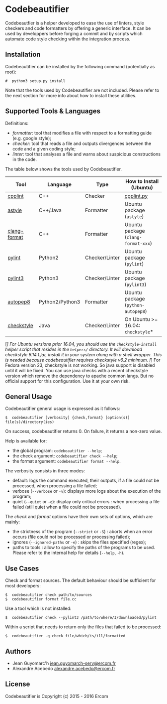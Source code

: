 Codebeautifier
==============

Codebeautfier is a helper developed to ease the use of linters, style checkers
and code formatters by offering a generic interface.
It can be used by developpers before forging a commit and by scripts which
automate code style checking within the integration process.


Installation
------------

Codebeautifier can be installed by the following command (potentially as root):

```
#  python3 setup.py install
```

Note that the tools used by Codebeautifier are not included.
Please refer to the next section for more info about how to install these
utilities.


Supported Tools & Languages
---------------------------

Definitions:

- *formatter*: tool that modifies a file with respect to a formatting guide (e.g. google style);
- *checker*: tool that reads a file and outputs divergences between the code and a given coding style;
- *linter*: tool that analyses a file and warns about suspicious constructions in the code.

The table below shows the tools used by Codebeautifier.

| Tool              | Language        | Type           | How to Install (Ubuntu)                 |
| ----------------- | --------------- | -------------- | --------------------------------------- |
| [cpplint][1]      | C++             | Checker        | [cpplint.py][8]                         |
| [astyle][2]       | C++/Java        | Formatter      | Ubuntu package (`astyle`)               |
| [clang-format][3] | C++             | Formatter      | Ubuntu package (`clang-format-xxx`)     |
| [pylint][4]       | Python2         | Checker/Linter | Ubuntu package (`pylint`)               |
| [pylint3][5]      | Python3         | Checker/Linter | Ubuntu package (`pylint3`)              |
| [autopep8][6]     | Python2/Python3 | Formatter      | Ubuntu package (`python-autopep8`)      |
| [checkstyle][7]   | Java            | Checker/Linter | On Ubuntu >= 16.04: `checkstyle`*       |

[*] For Ubuntu versions prior 16.04, you should use the `checkstyle-install` helper script
that resides in the `helpers/` directory. It will download checkstyle 6.14.1.jar, install it
in your system along with a shell wrapper. This is needed because codebeautifier requires
checkstyle v6.2 minimum.
[*] For Fedora version 23, checkstyle is not working. So java support is disabled until it
will be fixed. You can use java checks with a recent checkstyle version which remove the
dependency to apache common langs. But no official support for this configuration. Use it
at your own risk.


General Usage
-------------

Codebeautifier general usage is expressed as it follows:

```
$  codebeautifier [verbosity] {check,format} [option(s)] file(s)/directory(ies)
```

On success, codebeautifier returns 0. On failure, it returns a non-zero value.

Help is available for:

- the global program: `codebeautifier --help`;
- the check argument: `codebeautifier check --help`;
- the format argument: `codebeautifier format --help`.

The verbosity consists in three modes:

- default: logs the command executed, their outputs, if a file could not be processed, when processing a file failed;
- verbose (`--verbose` or `-v`): displays more logs about the execution of the program;
- quiet (`--quiet` or `-q`): display only critical errors : when processing a file failed (still quiet when a file could not be processed).

The *check* and *format* options have their own sets of options, which are mainly:

- the strictness of the program (`--strict` or `-S`) : aborts when an error occurs (file could not be processed or processing failed);
- ignores (`--ignored-paths` or `-e`) : skips the files specified (regex);
- paths to tools : allow to specify the paths of the programs to be used. Please refer to the internal help for details (`--help`, `-h`).


Use Cases
---------

Check and format sources. The default behaviour should be sufficient for most developers:

```
$  codebeautifier check path/to/sources
$  codebeautifier format file.cc
```

Use a tool which is not installed:

```
$  codebeautifier check --pylint3 /path/to/where/I/downloaded/pylint
```

Within a script that needs to return only the files that failed to be processed:

```
$  codebeautifier -q check file/which/is/ill/formatted
```


Authors
-------

- Jean Guyomarc'h <jean.guyomarch-serv@ercom.fr>
- Alexandre Acebedo <alexandre.acebedo@ercom.fr>


License
-------

Codebeautifier is Copyright (c) 2015 - 2016 Ercom



[1]: https://google.github.io/styleguide/cppguide.html#cpplint
[2]: http://astyle.sourceforge.net/
[3]: http://clang.llvm.org/docs/ClangFormat.html
[4]: http://www.pylint.org/
[5]: http://packages.ubuntu.com/search?keywords=pylint3
[6]: https://pypi.python.org/pypi/autopep8/
[7]: http://checkstyle.sourceforge.net/
[8]: https://raw.githubusercontent.com/google/styleguide/gh-pages/cpplint/cpplint.py

